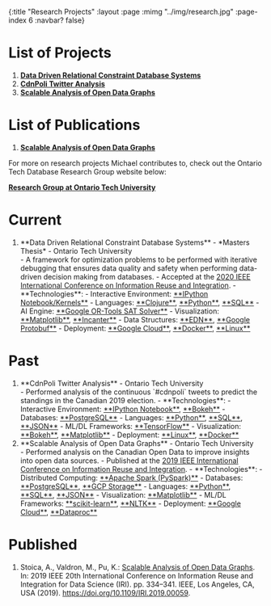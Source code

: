 {:title "Research Projects"
 :layout :page
 :mimg "../img/research.jpg"
 :page-index 6
 :navbar? false}

# List of Projects

1. <a href="#project-mthesis-2020">**Data Driven Relational Constraint Database Systems**</a>
2. <a href="#project-cdnpoli-2019">**CdnPoli Twitter Analysis**</a>
3. <a href="#project-scalable-2019">**Scalable Analysis of Open Data Graphs**</a>

# List of Publications

1. <a href="#stoica-scalable-2019">**Scalable Analysis of Open Data Graphs**</a>

For more on research projects Michael contributes to, check out the Ontario Tech Database Research Group website below:

**<a href="http://db.science.uoit.ca/" target="_blank">Research Group at Ontario Tech University</a>**

# Current

1. <div id="project-mthesis-2020">**Data Driven Relational Constraint Database Systems** - *Masters Thesis* - Ontario Tech University</div>
    - A framework for optimization problems to be performed with iterative debugging that ensures data quality and safety when performing data-driven decision making from databases.
    - Accepted at the <a href="https://homepages.uc.edu/~niunn/IRI20/" target="_blank">2020 IEEE International Conference on Information Reuse and Integration</a>.
    - **Technologies**:
        - Interactive Environment: <a href="https://jupyter.org/" target="_blank">**IPython Notebook/Kernels**</a>
        - Languages: <a href="https://clojure.org/" target="_blank">**Clojure**</a>, <a href="https://python.org/" target="_blank">**Python**</a>, <a href="https://en.wikipedia.org/wiki/SQL" target="_blank">**SQL**</a>
        - AI Engine: <a href="https://developers.google.com/optimization/cp/cp_solver" target="_blank">**Google OR-Tools SAT Solver**</a>
        - Visualization: <a href="https://matplotlib.org/" target="_blank">**Matplotlib**</a>, <a href="http://incanter.org/" target="_blank">**Incanter**</a>
        - Data Structures: <a href="https://github.com/edn-format/edn" target="_blank">**EDN**</a>, <a href="https://developers.google.com/protocol-buffers" target="_blank">**Google Protobuf**</a>
        - Deployment: <a href="https://cloud.google.com/" target="_blank">**Google Cloud**</a>, <a href="https://www.docker.com/" target="_target">**Docker**</a>, <a href="https://en.wikipedia.org/wiki/Linux" target="_blank">**Linux**</a>

# Past

1. <div id="project-cdnpoli-2019">**CdnPoli Twitter Analysis** - Ontario Tech University</div>
    - Performed analysis of the continuous `#cdnpoli` tweets to predict the standings in the Canadian 2019 election.
    - **Technologies**:
        - Interactive Environment: <a href="https://jupyter.org/" target="_blank">**IPython Notebook**</a>, <a href="https://bokeh.org/" target="_blank">**Bokeh**</a>
        - Databases: <a href="https://www.postgresql.org/" target="_blank">**PostgreSQL**</a>
        - Languages: <a href="https://python.org/" target="_blank">**Python**</a>, <a href="https://en.wikipedia.org/wiki/SQL" target="_blank">**SQL**</a>, <a href="https://www.json.org/json-en.html" target="_blank">**JSON**</a>
        - ML/DL Frameworks: <a href="https://www.tensorflow.org/" target="_blank">**TensorFlow**</a>
        - Visualization: <a href="https://bokeh.org/" target="_blank">**Bokeh**</a>, <a href="https://matplotlib.org/" target="_blank">**Matplotlib**</a>
        - Deployment: <a href="https://en.wikipedia.org/wiki/Linux" target="_blank">**Linux**</a>, <a href="https://www.docker.com/" target="_target">**Docker**</a>

2. <div id="project-scalable-2019">**Scalable Analysis of Open Data Graphs** - Ontario Tech University</div>
    - Performed analysis on the Canadian Open Data to improve insights into open data sources.
    - Published at the <a href="http://www.sis.pitt.edu/lersais/iri/2019/" target="_blank">2019 IEEE International Conference on Information Reuse and Integration</a>.
    - **Technologies**:
        - Distributed Computing: <a href="https://spark.apache.org/" target="_blank">**Apache Spark (PySpark)**</a>
        - Databases: <a href="https://www.postgresql.org/" target="_blank">**PostgreSQL**</a>, <a href="https://cloud.google.com/storage" target="_blank">**GCP Storage**</a>
        - Languages: <a href="https://python.org/" target="_blank">**Python**</a>, <a href="https://en.wikipedia.org/wiki/SQL" target="_blank">**SQL**</a>, <a href="https://www.json.org/json-en.html" target="_blank">**JSON**</a>
        - Visualization: <a href="https://matplotlib.org/" target="_blank">**Matplotlib**</a>
        - ML/DL Frameworks: <a href="https://scikit-learn.org/stable/" target="_blank">**scikit-learn**</a>, <a href="https://www.nltk.org/" target="_blank">**NLTK**</a>
        - Deployment: <a href="https://cloud.google.com/" target="_blank">**Google Cloud**</a>, <a href="https://cloud.google.com/dataproc" target="_blank">**Dataproc**</a>

# Published

1. <div id="stoica-scalable-2019">Stoica, A., Valdron, M., Pu, K.: <span style="text-decoration:underline">Scalable Analysis of Open Data Graphs</span>. In: 2019 IEEE 20th International Conference on Information Reuse and Integration for Data Science (IRI). pp. 334–341. IEEE, Los Angeles, CA, USA (2019). <a href="https://doi.org/10.1109/IRI.2019.00059" target="_blank">https://doi.org/10.1109/IRI.2019.00059</a>.</div>
